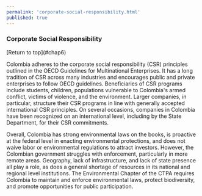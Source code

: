 ```yaml
--- 
permalink: 'corporate-social-responsibility.html' 
published: true 
---
```

<h3 id="corporate-social-responsibility">Corporate Social Responsibility</h3> [Return to top](#chap6)

Colombia adheres to the corporate social responsibility (CSR) principles outlined in the OECD Guidelines for Multinational Enterprises. It has a long tradition of CSR across many industries and encourages public and private enterprises to follow OECD guidelines. Beneficiaries of CSR programs include students, children, populations vulnerable to Colombia's armed conflict, victims of violence, and the environment. Larger companies, in particular, structure their CSR programs in line with generally accepted international CSR principles. On several occasions, companies in Colombia have been recognized on an international level, including by the State Department, for their CSR commitments.

Overall, Colombia has strong environmental laws on the books, is proactive at the federal level in enacting environmental protections, and does not waive labor or environmental regulations to attract investors. However, the Colombian government struggles with enforcement, particularly in more remote areas. Geography, lack of infrastructure, and lack of state presence all play a role, as does a general shortage of resources in its national and regional level institutions. The Environmental Chapter of the CTPA requires Colombia to maintain and enforce environmental laws, protect biodiversity, and promote opportunities for public participation.

